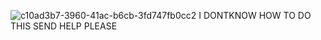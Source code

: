 ![c10ad3b7-3960-41ac-b6cb-3fd747fb0cc2](https://github.com/user-attachments/assets/9275dea8-7735-4e3d-9d61-1606dd740bd4)
I DONTKNOW HOW TO DO THIS SEND HELP PLEASE
